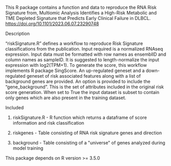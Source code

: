 This R package contains a function and data to reproduce the RNA Risk Signature from, Multiomic Analysis Identifies a High-Risk Metabolic and TME Depleted Signature that Predicts Early Clinical Failure in DLBCL. https://doi.org/10.1101/2023.06.07.23290748

Description

“riskSignature.R” defines a workflow to reproduce Risk Signature classifications from the publication. Input required is a normalized RNAseq expression. Input data must be formatted with row names as ensemblID and column names as sampleID. It is suggested to length-normalize the input expression with log2(TPM+1). To generate the score, this workflow implements R package SingScore. An up-regulated geneset and a down-regulated geneset of risk associated features along with a list of background genes are provided. An option is provided to include the “gene_background”. This is the set of attributes included in the original risk score generation.  When set to True the input dataset is subset to contain only genes which are also present in the training dataset. 

Included

1. riskSignature.R - R function which returns a dataframe of score information and risk classification

2. riskgenes - Table consisting of RNA risk signature genes and direction

3. background - Table consisting of a "universe" of genes analyzed during model training


This package depends on R version >= 3.5.0
